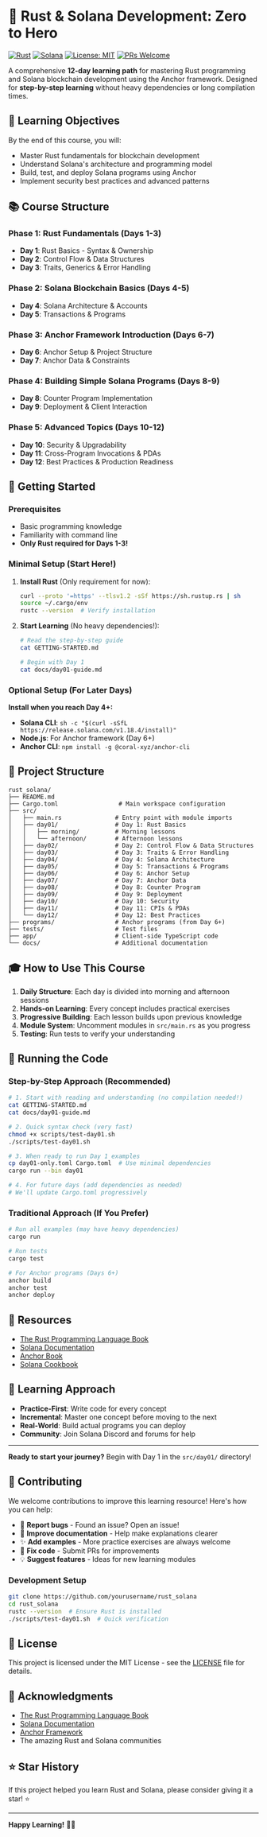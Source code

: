 # 🦀 Rust & Solana Development: Zero to Hero

[![Rust](https://img.shields.io/badge/rust-%23000000.svg?style=for-the-badge&logo=rust&logoColor=white)](https://www.rust-lang.org/)
[![Solana](https://img.shields.io/badge/Solana-9945FF?style=for-the-badge&logo=solana&logoColor=white)](https://solana.com/)
[![License: MIT](https://img.shields.io/badge/License-MIT-yellow.svg?style=for-the-badge)](https://opensource.org/licenses/MIT)
[![PRs Welcome](https://img.shields.io/badge/PRs-welcome-brightgreen.svg?style=for-the-badge)](http://makeapullrequest.com)

A comprehensive **12-day learning path** for mastering Rust programming and Solana blockchain development using the Anchor framework. Designed for **step-by-step learning** without heavy dependencies or long compilation times.

## 🎯 Learning Objectives

By the end of this course, you will:
- Master Rust fundamentals for blockchain development
- Understand Solana's architecture and programming model
- Build, test, and deploy Solana programs using Anchor
- Implement security best practices and advanced patterns

## 📚 Course Structure

### Phase 1: Rust Fundamentals (Days 1-3)
- **Day 1**: Rust Basics - Syntax & Ownership
- **Day 2**: Control Flow & Data Structures  
- **Day 3**: Traits, Generics & Error Handling

### Phase 2: Solana Blockchain Basics (Days 4-5)
- **Day 4**: Solana Architecture & Accounts
- **Day 5**: Transactions & Programs

### Phase 3: Anchor Framework Introduction (Days 6-7)
- **Day 6**: Anchor Setup & Project Structure
- **Day 7**: Anchor Data & Constraints

### Phase 4: Building Simple Solana Programs (Days 8-9)
- **Day 8**: Counter Program Implementation
- **Day 9**: Deployment & Client Interaction

### Phase 5: Advanced Topics (Days 10-12)
- **Day 10**: Security & Upgradability
- **Day 11**: Cross-Program Invocations & PDAs
- **Day 12**: Best Practices & Production Readiness

## 🚀 Getting Started

### Prerequisites
- Basic programming knowledge
- Familiarity with command line
- **Only Rust required for Days 1-3!**

### Minimal Setup (Start Here!)

1. **Install Rust** (Only requirement for now):
   ```bash
   curl --proto '=https' --tlsv1.2 -sSf https://sh.rustup.rs | sh
   source ~/.cargo/env
   rustc --version  # Verify installation
   ```

2. **Start Learning** (No heavy dependencies!):
   ```bash
   # Read the step-by-step guide
   cat GETTING-STARTED.md

   # Begin with Day 1
   cat docs/day01-guide.md
   ```

### Optional Setup (For Later Days)

**Install when you reach Day 4+:**
- **Solana CLI**: `sh -c "$(curl -sSfL https://release.solana.com/v1.18.4/install)"`
- **Node.js**: For Anchor framework (Day 6+)
- **Anchor CLI**: `npm install -g @coral-xyz/anchor-cli`

## 📁 Project Structure

```
rust_solana/
├── README.md
├── Cargo.toml                 # Main workspace configuration
├── src/
│   ├── main.rs               # Entry point with module imports
│   ├── day01/                # Day 1: Rust Basics
│   │   ├── morning/          # Morning lessons
│   │   └── afternoon/        # Afternoon lessons
│   ├── day02/                # Day 2: Control Flow & Data Structures
│   ├── day03/                # Day 3: Traits & Error Handling
│   ├── day04/                # Day 4: Solana Architecture
│   ├── day05/                # Day 5: Transactions & Programs
│   ├── day06/                # Day 6: Anchor Setup
│   ├── day07/                # Day 7: Anchor Data
│   ├── day08/                # Day 8: Counter Program
│   ├── day09/                # Day 9: Deployment
│   ├── day10/                # Day 10: Security
│   ├── day11/                # Day 11: CPIs & PDAs
│   └── day12/                # Day 12: Best Practices
├── programs/                 # Anchor programs (from Day 6+)
├── tests/                    # Test files
├── app/                      # Client-side TypeScript code
└── docs/                     # Additional documentation
```

## 🎓 How to Use This Course

1. **Daily Structure**: Each day is divided into morning and afternoon sessions
2. **Hands-on Learning**: Every concept includes practical exercises
3. **Progressive Building**: Each lesson builds upon previous knowledge
4. **Module System**: Uncomment modules in `src/main.rs` as you progress
5. **Testing**: Run tests to verify your understanding

## 🔧 Running the Code

### Step-by-Step Approach (Recommended)

```bash
# 1. Start with reading and understanding (no compilation needed!)
cat GETTING-STARTED.md
cat docs/day01-guide.md

# 2. Quick syntax check (very fast)
chmod +x scripts/test-day01.sh
./scripts/test-day01.sh

# 3. When ready to run Day 1 examples
cp day01-only.toml Cargo.toml  # Use minimal dependencies
cargo run --bin day01

# 4. For future days (add dependencies as needed)
# We'll update Cargo.toml progressively
```

### Traditional Approach (If You Prefer)
```bash
# Run all examples (may have heavy dependencies)
cargo run

# Run tests
cargo test

# For Anchor programs (Days 6+)
anchor build
anchor test
anchor deploy
```

## 📖 Resources

- [The Rust Programming Language Book](https://doc.rust-lang.org/book/)
- [Solana Documentation](https://docs.solana.com/)
- [Anchor Book](https://book.anchor-lang.com/)
- [Solana Cookbook](https://solanacookbook.com/)

## 🤝 Learning Approach

- **Practice-First**: Write code for every concept
- **Incremental**: Master one concept before moving to the next
- **Real-World**: Build actual programs you can deploy
- **Community**: Join Solana Discord and forums for help

---

**Ready to start your journey?** Begin with Day 1 in the `src/day01/` directory!

## 🤝 Contributing

We welcome contributions to improve this learning resource! Here's how you can help:

- 🐛 **Report bugs** - Found an issue? Open an issue!
- 📝 **Improve documentation** - Help make explanations clearer
- ✨ **Add examples** - More practice exercises are always welcome
- 🔧 **Fix code** - Submit PRs for improvements
- 💡 **Suggest features** - Ideas for new learning modules

### Development Setup
```bash
git clone https://github.com/yourusername/rust_solana
cd rust_solana
rustc --version  # Ensure Rust is installed
./scripts/test-day01.sh  # Quick verification
```

## 📄 License

This project is licensed under the MIT License - see the [LICENSE](LICENSE) file for details.

## 🙏 Acknowledgments

- [The Rust Programming Language Book](https://doc.rust-lang.org/book/)
- [Solana Documentation](https://docs.solana.com/)
- [Anchor Framework](https://book.anchor-lang.com/)
- The amazing Rust and Solana communities

## ⭐ Star History

If this project helped you learn Rust and Solana, please consider giving it a star! ⭐

---

**Happy Learning!** 🦀🚀
